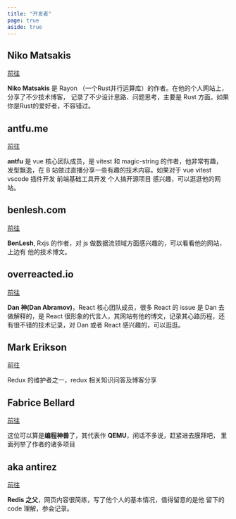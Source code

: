 ```yaml
---
title: "开发者"
page: true
aside: true
---
```


## Niko Matsakis

[前往](https://smallcultfollowing.com/babysteps/categories/)

<LoadingPreviewCard url="https://smallcultfollowing.com/babysteps/categories/" />

**Niko Matsakis** 是 Rayon （一个Rust并行运算库）的作者。在他的个人网站上，分享了不少技术博客，
记录了不少设计思路、问题思考，主要是 Rust 方面。如果你是Rust的爱好者，不容错过。

## antfu.me

[前往](https://antfu.me)

<LoadingPreviewCard url="https://antfu.me" />

**antfu** 是 vue 核心团队成员，是 vitest 和 magic-string 的作者，他非常有趣，
发型飘逸，在 B 站做过直播分享一些有趣的技术内容。如果对于 vue vitest vscode
插件开发 前端基础工具开发 个人搞开源项目 感兴趣，可以逛逛他的网站。

## benlesh.com

[前往](https://benlesh.com)

<LoadingPreviewCard url="https://benlesh.com" />

**BenLesh**, Rxjs 的作者，对 js 做数据流领域方面感兴趣的，可以看看他的网站，上边有
他的技术博文。

## overreacted.io

[前往](https://overreacted.io)

<LoadingPreviewCard url="https://overreacted.io" />

**Dan 神(Dan Abramov)**，React 核心团队成员，很多 React 的 issue 是 Dan 去做解释的，是
React 很形象的代言人，其网站有他的博文，记录其心路历程，还有很不错的技术记录，对 Dan
或者 React 感兴趣的，可以逛逛。

## Mark Erikson

[前往](https://blog.isquaredsoftware.com/about)

<LoadingPreviewCard url="https://blog.isquaredsoftware.com/about" />

Redux 的维护者之一，redux 相关知识问答及博客分享

## Fabrice Bellard

[前往](https://bellard.org)

<LoadingPreviewCard url="https://bellard.org" />

这位可以算是**编程神兽**了，其代表作 **QEMU**，闲话不多说，赶紧进去膜拜吧，
里面列举了作者的诸多项目

## aka antirez

[前往](http://invece.org)

<LoadingPreviewCard url="http://invece.org" />

**Redis 之父**，网页内容很简练，写了他个人的基本情况，值得留意的是他
留下的 code 理解，参会记录。

<Giscus />

